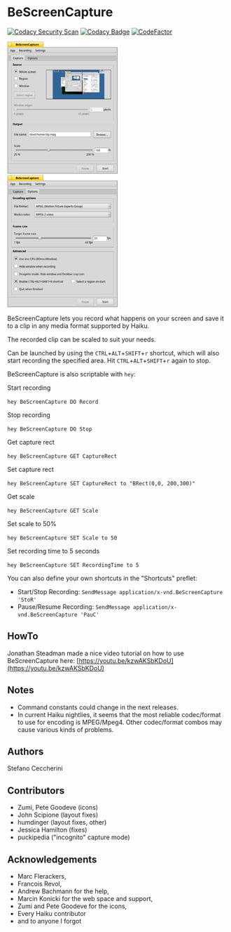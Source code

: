 # BeScreenCapture

[![Codacy Security Scan](https://github.com/jackburton79/bescreencapture/actions/workflows/codacy-analysis.yml/badge.svg)](https://github.com/jackburton79/bescreencapture/actions/workflows/codacy-analysis.yml)
[![Codacy Badge](https://api.codacy.com/project/badge/Grade/63f373e0c5c04abfa329e6d505d1f014)](https://app.codacy.com/gh/jackburton79/bescreencapture?utm_source=github.com&utm_medium=referral&utm_content=jackburton79/bescreencapture&utm_campaign=Badge_Grade_Settings)
[![CodeFactor](https://www.codefactor.io/repository/github/jackburton79/bescreencapture/badge)](https://www.codefactor.io/repository/github/jackburton79/bescreencapture)

<img src="BeScreenCapture.png" alt="Screenshot" width="50%">
<img src="BeScreenCapture-options.png" alt="Screenshot" width="50%">

BeScreenCapture lets you record what happens on your screen and save it 
to a clip in any media format supported by Haiku.

The recorded clip can be scaled to suit your needs.

Can be launched by using the `CTRL`+`ALT`+`SHIFT`+`r` shortcut, which will 
also start recording the specified area.
Hit `CTRL`+`ALT`+`SHIFT`+`r` again to stop.

BeScreenCapture is also scriptable with `hey`:

Start recording

`hey BeScreenCapture DO Record`

Stop recording

`hey BeScreenCapture DO Stop`
 
Get capture rect 

`hey BeScreenCapture GET CaptureRect`

Set capture rect

`hey BeScreenCapture SET CaptureRect to "BRect(0,0, 200,300)"`

Get scale

`hey BeScreenCapture GET Scale`

Set scale to 50%

`hey BeScreenCapture SET Scale to 50`

Set recording time to 5 seconds

`hey BeScreenCapture SET RecordingTime to 5`

You can also define your own shortcuts in the "Shortcuts" preflet:

*   Start/Stop Recording: `SendMessage application/x-vnd.BeScreenCapture 'StoR'`
*   Pause/Resume Recording: `SendMessage application/x-vnd.BeScreenCapture 'PauC'`

## HowTo

Jonathan Steadman made a nice video tutorial on how to use BeScreenCapture 
here: [https://youtu.be/kzwAKSbKDoU](https://youtu.be/kzwAKSbKDoU)

## Notes

*   Command constants could change in the next releases.
*   In current Haiku nightlies, it seems that the most reliable codec/format to use for encoding is MPEG/Mpeg4. Other codec/format combos may cause various kinds of problems.

## Authors

Stefano Ceccherini

## Contributors

*   Zumi, Pete Goodeve (icons)
*   John Scipione (layout fixes)
*   humdinger (layout fixes, other)
*   Jessica Hamilton (fixes)
*   puckipedia ("incognito" capture mode)

## Acknowledgements

*   Marc Flerackers,
*   Francois Revol,
*   Andrew Bachmann for the help,
*   Marcin Konicki for the web space and support,
*   Zumi and Pete Goodeve for the icons,
*   Every Haiku contributor
*   and to anyone I forgot
